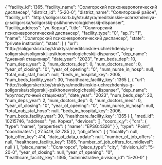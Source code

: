 {
    "facility_id": 1365,
    "facility_name": "Солигорский психоневрологический диспансер",
    "district_id": "5-20-0",
    "district_name": "Солигорский район",
    "facility_url": "http:\/\/soligorskcrb.by\/struktyra\/meditsinskie-uchrezhdeniya-g-soligorska\/soligorskij-psikhonevrologicheskij-dispanser",
    "facility_address": "ул. Коржа",
    "title": "Солигорский психоневрологический диспансер",
    "facility_type": "0",
    "ap_1": "1",
    "name": "Солигорский психоневрологический диспансер",
    "state": "private institution",
    "stats": [
        {
            "url": "http:\/\/soligorskcrb.by\/struktyra\/meditsinskie-uchrezhdeniya-g-soligorska\/soligorskij-psikhonevrologicheskij-dispanser",
            "dep_name": "дневной стационар",
            "date_year": "2023",
            "num_beds_dep": 10,
            "num_deps_year": 2,
            "num_doctors_dep": 0,
            "num_doctors_med": 0,
            "year_of_closing": "0",
            "year_of_opening": "0",
            "num_nurse_in_hosp": null,
            "total_nub_staf_hosp": null,
            "beds_in_hospital_key": 2005,
            "num_beds_facility_year": 30,
            "healthcare_facility_key": 1365
        },
        {
            "url": "http:\/\/soligorskcrb.by\/struktyra\/meditsinskie-uchrezhdeniya-g-soligorska\/soligorskij-psikhonevrologicheskij-dispanser",
            "dep_name": "круглосуточный стационар",
            "date_year": "2023",
            "num_beds_dep": 20,
            "num_deps_year": 2,
            "num_doctors_dep": 0,
            "num_doctors_med": 0,
            "year_of_closing": "0",
            "year_of_opening": "0",
            "num_nurse_in_hosp": null,
            "total_nub_staf_hosp": null,
            "beds_in_hospital_key": 2006,
            "num_beds_facility_year": 30,
            "healthcare_facility_key": 1365
        }
    ],
    "med_id": 10215746,
    "address": "ул. Коржа",
    "devices": [],
    "coord_x_y": {
        "crs": {
            "type": "name",
            "properties": {
                "name": "EPSG:4326"
            }
        },
        "type": "Point",
        "coordinates": [
            27.5419,
            52.785
        ]
    },
    "job_offers": [
        {
            "locality": null,
            "job_offer_key": 414,
            "date_of_data_update": null,
            "number_of_job_offers": null,
            "healthcare_facility_key": 1365,
            "number_of_job_offers_for_midlevel": null
        }
    ],
    "place_name": "Солигорск",
    "place_type": "city",
    "division_id": "5-20-0",
    "year_of_closing": null,
    "year_of_opening": "0",
    "healthcare_facility_key": 1365,
    "administrative_division_id": "5-20-0"
}